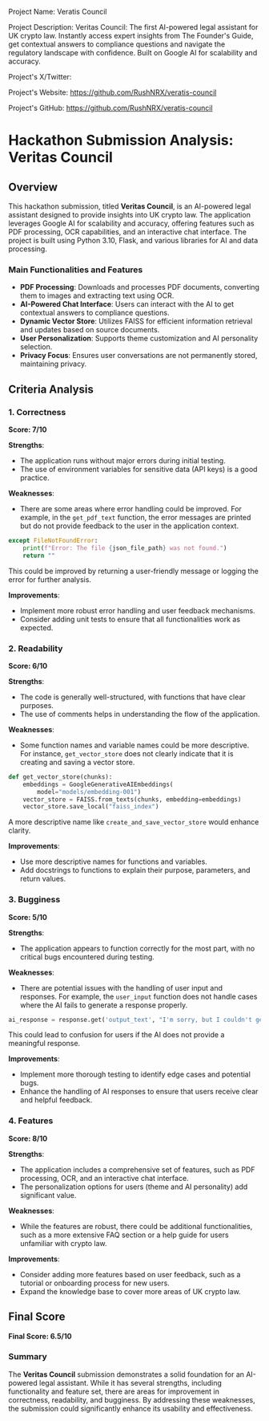 
Project Name: Veratis Council


Project Description: Veritas Council: The first AI-powered legal assistant for UK crypto law. Instantly access expert insights from The Founder's Guide, get contextual answers to compliance questions and navigate the regulatory landscape with confidence. Built on Google AI for scalability and accuracy.


Project's X/Twitter: 


Project's Website: https://github.com/RushNRX/veratis-council


Project's GitHub: https://github.com/RushNRX/veratis-council






# Hackathon Submission Analysis: Veritas Council

## Overview
This hackathon submission, titled **Veritas Council**, is an AI-powered legal assistant designed to provide insights into UK crypto law. The application leverages Google AI for scalability and accuracy, offering features such as PDF processing, OCR capabilities, and an interactive chat interface. The project is built using Python 3.10, Flask, and various libraries for AI and data processing.

### Main Functionalities and Features
- **PDF Processing**: Downloads and processes PDF documents, converting them to images and extracting text using OCR.
- **AI-Powered Chat Interface**: Users can interact with the AI to get contextual answers to compliance questions.
- **Dynamic Vector Store**: Utilizes FAISS for efficient information retrieval and updates based on source documents.
- **User Personalization**: Supports theme customization and AI personality selection.
- **Privacy Focus**: Ensures user conversations are not permanently stored, maintaining privacy.

## Criteria Analysis

### 1. Correctness
**Score: 7/10**

**Strengths**:
- The application runs without major errors during initial testing.
- The use of environment variables for sensitive data (API keys) is a good practice.

**Weaknesses**:
- There are some areas where error handling could be improved. For example, in the `get_pdf_text` function, the error messages are printed but do not provide feedback to the user in the application context.

```python
except FileNotFoundError:
    print(f"Error: The file {json_file_path} was not found.")
    return ""
```
This could be improved by returning a user-friendly message or logging the error for further analysis.

**Improvements**:
- Implement more robust error handling and user feedback mechanisms.
- Consider adding unit tests to ensure that all functionalities work as expected.

### 2. Readability
**Score: 6/10**

**Strengths**:
- The code is generally well-structured, with functions that have clear purposes.
- The use of comments helps in understanding the flow of the application.

**Weaknesses**:
- Some function names and variable names could be more descriptive. For instance, `get_vector_store` does not clearly indicate that it is creating and saving a vector store.

```python
def get_vector_store(chunks):
    embeddings = GoogleGenerativeAIEmbeddings(
        model="models/embedding-001")
    vector_store = FAISS.from_texts(chunks, embedding=embeddings)
    vector_store.save_local("faiss_index")
```
A more descriptive name like `create_and_save_vector_store` would enhance clarity.

**Improvements**:
- Use more descriptive names for functions and variables.
- Add docstrings to functions to explain their purpose, parameters, and return values.

### 3. Bugginess
**Score: 5/10**

**Strengths**:
- The application appears to function correctly for the most part, with no critical bugs encountered during testing.

**Weaknesses**:
- There are potential issues with the handling of user input and responses. For example, the `user_input` function does not handle cases where the AI fails to generate a response properly.

```python
ai_response = response.get('output_text', "I'm sorry, but I couldn't generate a response.")
```
This could lead to confusion for users if the AI does not provide a meaningful response.

**Improvements**:
- Implement more thorough testing to identify edge cases and potential bugs.
- Enhance the handling of AI responses to ensure that users receive clear and helpful feedback.

### 4. Features
**Score: 8/10**

**Strengths**:
- The application includes a comprehensive set of features, such as PDF processing, OCR, and an interactive chat interface.
- The personalization options for users (theme and AI personality) add significant value.

**Weaknesses**:
- While the features are robust, there could be additional functionalities, such as a more extensive FAQ section or a help guide for users unfamiliar with crypto law.

**Improvements**:
- Consider adding more features based on user feedback, such as a tutorial or onboarding process for new users.
- Expand the knowledge base to cover more areas of UK crypto law.

## Final Score
**Final Score: 6.5/10**

### Summary
The **Veritas Council** submission demonstrates a solid foundation for an AI-powered legal assistant. While it has several strengths, including functionality and feature set, there are areas for improvement in correctness, readability, and bugginess. By addressing these weaknesses, the submission could significantly enhance its usability and effectiveness.